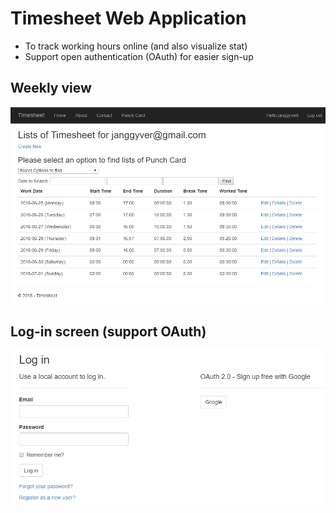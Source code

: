 
# Timesheet Web Application

* To track working hours online (and also visualize stat)
* Support open authentication (OAuth) for easier sign-up

## Weekly view

![weekly view](screenshot_timesheet.png)

## Log-in screen (support OAuth)

![log in screen](screenshot_login.png)
